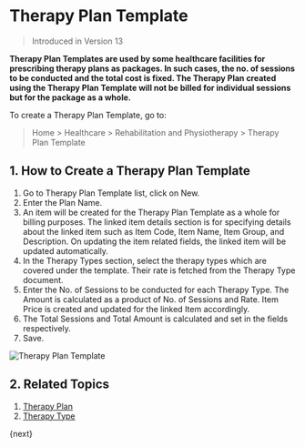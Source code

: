 <!-- add-breadcrumbs -->

# Therapy Plan Template

> Introduced in Version 13

**Therapy Plan Templates are used by some healthcare facilities for prescribing therapy plans as packages. In such cases, the no. of sessions to be conducted and the total cost is fixed. The Therapy Plan created using the Therapy Plan Template will not be billed for individual sessions but for the package as a whole.**

To create a Therapy Plan Template, go to:

> Home > Healthcare > Rehabilitation and Physiotherapy > Therapy Plan Template

## 1. How to Create a Therapy Plan Template

1. Go to Therapy Plan Template list, click on New.
2. Enter the Plan Name.
3. An item will be created for the Therapy Plan Template as a whole for billing purposes. The linked item details section is for specifying details about the linked item such as Item Code, Item Name, Item Group, and Description. On updating the item related fields, the linked item will be updated automatically.
4. In the Therapy Types section, select the therapy types which are covered under the template. Their rate is fetched from the Therapy Type document.
5. Enter the No. of Sessions to be conducted for each Therapy Type. The Amount is calculated as a product of No. of Sessions and Rate. Item Price is created and updated for the linked Item accordingly.
6. The Total Sessions and Total Amount is calculated and set in the fields respectively.
6. Save.

<img class="screenshot" alt="Therapy Plan Template" src="{{docs_base_url}}/assets/img/healthcare/therapy_plan_template.png">

## 2. Related Topics
1. [Therapy Plan](/docs/user/manual/en/healthcare/therapy_plan)
1. [Therapy Type](/docs/user/manual/en/healthcare/therapy_type)

{next}
